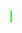 <!DOCTYPE html>
<html>
<head>
    <meta charset="utf-8">
    <title>Simulation</title>
    <script type="text/javascript" src="./gameengine.js"></script>
    <script type="text/javascript" src="./assetmanager.js"></script>
    <script type="text/javascript" src="./main.js"></script>
</head>
<body>
    <canvas id="gameWorld" tabindex="1" width="800" height="800" style="border: 1px solid rgb(0, 255, 0); background: lightskyblue"></canvas>
</body>
</html>
